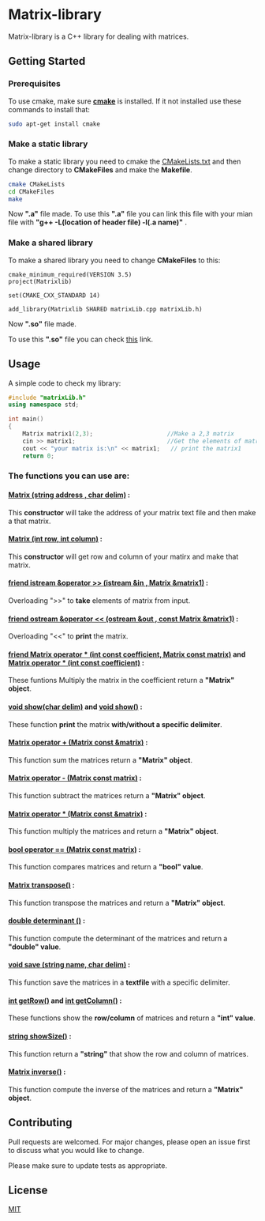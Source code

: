 # Matrix-library

Matrix-library is a C++ library for dealing with matrices.
## Getting Started

### Prerequisites
To use cmake, make sure **[cmake](https://cmake.org/)** is installed.
If it not installed use these commands to install that:
```bash
sudo apt-get install cmake
``` 
### Make a static library
To make a static library you need to cmake the [CMakeLists.txt](https://github.com/arashHaratian/Matrix-library/blob/master/CMakeLists.txt) and then change directory to **CMakeFiles** and make the **Makefile**.

```bash
cmake CMakeLists
cd CMakeFiles
make
```
Now **".a"** file made.
To use this **".a"** file you can link this file with your mian file with **"g++ -L(location of header file) -l(.a name)"** .

### Make a shared library
To make a shared library you need to change **CMakeFiles** to this:
```gedit
cmake_minimum_required(VERSION 3.5)
project(Matrixlib)

set(CMAKE_CXX_STANDARD 14)

add_library(Matrixlib SHARED matrixLib.cpp matrixLib.h)
```
Now **".so"** file made.

To use this **".so"** file you can check [this](https://www.cprogramming.com/tutorial/shared-libraries-linux-gcc.html) link.

## Usage
A simple code to check my library:
```cpp
#include "matrixLib.h"
using namespace std;

int main()
{
    Matrix matrix1(2,3);                     //Make a 2,3 matrix
    cin >> matrix1;                          //Get the elements of matrix from user
    cout << "your matrix is:\n" << matrix1;   // print the matrix1
    return 0;
```
### The functions you can use are:

#### **[Matrix (string address , char delim)](https://github.com/arashHaratian/Matrix-library/blob/f5c10c4564e77546e6f0b6ca1f481a06a239a035/matrixLib.h#L30) :**
This **constructor** will take the address of your matrix text file and then make a that matrix.
#### **[Matrix (int row, int column)](https://github.com/arashHaratian/Matrix-library/blob/f5c10c4564e77546e6f0b6ca1f481a06a239a035/matrixLib.h#L31) :**
This **constructor** will get row and column of your matirx and make that matrix.
#### **[friend istream &operator >> (istream &in , Matrix &matrix1)](https://github.com/arashHaratian/Matrix-library/blob/f5c10c4564e77546e6f0b6ca1f481a06a239a035/matrixLib.h#L33) :**
Overloading ">>" to **take** elements of matrix from input.
#### **[friend ostream &operator << (ostream &out , const Matrix &matrix1)](https://github.com/arashHaratian/Matrix-library/blob/f5c10c4564e77546e6f0b6ca1f481a06a239a035/matrixLib.h#L34) :**
Overloading "<<" to **print** the matrix.
#### **[friend Matrix operator * (int const coefficient, Matrix const matrix)](https://github.com/arashHaratian/Matrix-library/blob/f5c10c4564e77546e6f0b6ca1f481a06a239a035/matrixLib.h#L35)** and **[Matrix operator * (int const coefficient)](https://github.com/arashHaratian/Matrix-library/blob/f5c10c4564e77546e6f0b6ca1f481a06a239a035/matrixLib.h#L41) :**
These funtions Multiply the matrix in the coefficient return a **"Matrix" object**.
#### **[void show(char delim)](https://github.com/arashHaratian/Matrix-library/blob/f5c10c4564e77546e6f0b6ca1f481a06a239a035/matrixLib.h#L37)** and **[void show()](https://github.com/arashHaratian/Matrix-library/blob/f5c10c4564e77546e6f0b6ca1f481a06a239a035/matrixLib.h#L38) :**
These function **print** the matrix **with/without a specific delimiter**.
#### **[Matrix operator + (Matrix const &matrix)](https://github.com/arashHaratian/Matrix-library/blob/f5c10c4564e77546e6f0b6ca1f481a06a239a035/matrixLib.h#L39) :**
This function sum the matrices return a **"Matrix" object**.
#### **[Matrix operator - (Matrix const matrix)](https://github.com/arashHaratian/Matrix-library/blob/f5c10c4564e77546e6f0b6ca1f481a06a239a035/matrixLib.h#L40) :**
This function subtract the matrices return a **"Matrix" object**.
#### **[Matrix operator * (Matrix const &matrix)](https://github.com/arashHaratian/Matrix-library/blob/f5c10c4564e77546e6f0b6ca1f481a06a239a035/matrixLib.h#L42) :**
This function multiply the matrices and return a **"Matrix" object**.
#### **[bool operator == (Matrix const matrix)](https://github.com/arashHaratian/Matrix-library/blob/f5c10c4564e77546e6f0b6ca1f481a06a239a035/matrixLib.h#L43) :**
This function compares matrices and return a **"bool" value**.
#### **[Matrix transpose()](https://github.com/arashHaratian/Matrix-library/blob/f5c10c4564e77546e6f0b6ca1f481a06a239a035/matrixLib.h#L44) :**
This function transpose the matrices and return a **"Matrix" object**.
#### **[double determinant ()](https://github.com/arashHaratian/Matrix-library/blob/f5c10c4564e77546e6f0b6ca1f481a06a239a035/matrixLib.h#L45) :**
This function compute the determinant of the matrices and return a **"double" value**.
#### **[void save (string name, char delim)](https://github.com/arashHaratian/Matrix-library/blob/f5c10c4564e77546e6f0b6ca1f481a06a239a035/matrixLib.h#L46) :**
This function save the matrices in a **textfile** with a specific delimiter.
#### **[int getRow()](https://github.com/arashHaratian/Matrix-library/blob/f5c10c4564e77546e6f0b6ca1f481a06a239a035/matrixLib.h#L47)** and **[int getColumn()](https://github.com/arashHaratian/Matrix-library/blob/f5c10c4564e77546e6f0b6ca1f481a06a239a035/matrixLib.h#L48) :**
These functions show the **row/column** of matrices and return a **"int" value**.
#### **[string showSize()](https://github.com/arashHaratian/Matrix-library/blob/f5c10c4564e77546e6f0b6ca1f481a06a239a035/matrixLib.h#L49) :**
This function return a **"string"** that show the row and column of matrices.
#### **[Matrix inverse()](https://github.com/arashHaratian/Matrix-library/blob/f5c10c4564e77546e6f0b6ca1f481a06a239a035/matrixLib.h#L50) :**
This function compute the inverse of the matrices and return a **"Matrix" object**.

## Contributing
Pull requests are welcomed. For major changes, please open an issue first to discuss what you would like to change.

Please make sure to update tests as appropriate.

## License
[MIT](https://choosealicense.com/licenses/mit/)
